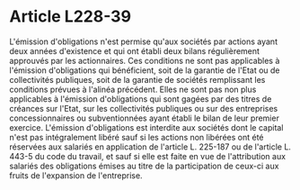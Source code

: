 # Article L228-39

L'émission d'obligations n'est permise qu'aux sociétés par actions ayant deux années d'existence et qui ont établi deux bilans régulièrement approuvés par les actionnaires.   Ces conditions ne sont pas applicables à l'émission d'obligations qui bénéficient, soit de la garantie de l'Etat ou de collectivités publiques, soit de la garantie de sociétés remplissant les conditions prévues à l'alinéa précédent. Elles ne sont pas non plus applicables à l'émission d'obligations qui sont gagées par des titres de créances sur l'Etat, sur les collectivités publiques ou sur des entreprises concessionnaires ou subventionnées ayant établi le bilan de leur premier exercice.   L'émission d'obligations est interdite aux sociétés dont le capital n'est pas intégralement libéré sauf si les actions non libérées ont été réservées aux salariés en application de l'article L. 225-187 ou de l'article L. 443-5 du code du travail, et sauf si elle est faite en vue de l'attribution aux salariés des obligations émises au titre de la participation de ceux-ci aux fruits de l'expansion de l'entreprise.